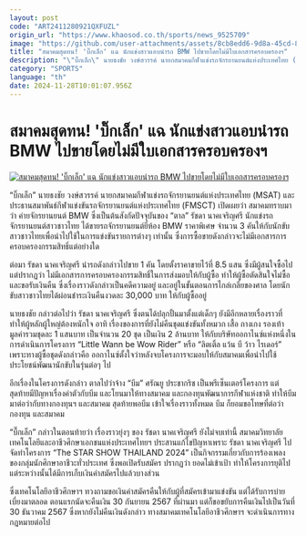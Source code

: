 ```yaml
---
layout: post
code: "ART2411280921QXFUZL"
origin_url: "https://www.khaosod.co.th/sports/news_9525709"
image: "https://github.com/user-attachments/assets/8cb8edd6-9d8a-45cd-8fe5-cba71fad2307"
title: "สมาคมสุดทน! 'บิ๊กเล็ก' แฉ นักแข่งสาวแอบนำรถ BMW ไปขายโดยไม่มีใบเอกสารครอบครองฯ"
description: "\"บิ๊กเล็ก\" นายธงชัย วงษ์สวรรค์ นายกสมาคมกีฬาแข่งรถจักรยานยนต์แห่งประเทศไทย (MSAT) และประธานสมาพันธ์กีฬาแข่งขันรถจักรยานยนต์แห่งประเทศไทย"
category: "SPORTS"
language: "th"
date: 2024-11-28T10:01:07.956Z
---
```


# สมาคมสุดทน! 'บิ๊กเล็ก' แฉ นักแข่งสาวแอบนำรถ BMW ไปขายโดยไม่มีใบเอกสารครอบครองฯ

[![สมาคมสุดทน! 'บิ๊กเล็ก' แฉ นักแข่งสาวแอบนำรถ BMW ไปขายโดยไม่มีใบเอกสารครอบครองฯ](https://www.khaosod.co.th/wpapp/uploads/2024/11/car-11.jpg "สมาคมสุดทน! 'บิ๊กเล็ก' แฉ นักแข่งสาวแอบนำรถ BMW ไปขายโดยไม่มีใบเอกสารครอบครองฯ")](https://www.khaosod.co.th/wpapp/uploads/2024/11/car-11.jpg)

“บิ๊กเล็ก” นายธงชัย วงษ์สวรรค์ นายกสมาคมกีฬาแข่งรถจักรยานยนต์แห่งประเทศไทย (MSAT) และประธานสมาพันธ์กีฬาแข่งขันรถจักรยานยนต์แห่งประเทศไทย (FMSCT) เปิดเผยว่า สมาคมทราบมาว่า ค่ายจักรยานยนต์ BMW ซึ่งเป็นต้นสังกัดปัจจุบันของ “ตาล” รัชดา นาคเจริญศรี นักแข่งรถจักรยานยนต์สาวชาวไทย ได้ขายรถจักรยานยนต์ยี่ห้อง BMW ราคาพิเศษ จำนวน 3 คันให้กับนักขับสาวชาวไทยเพื่อนำไปใช้ในการแข่งขันรายการต่างๆ เท่านั้น ซึ่งการซื้อขายดังกล่าวจะไม่มีเอกสารการครอบครองกรรมสิทธิ์แต่อย่างใด

ต่อมา รัชดา นาคเจริญศรี นำรถดังกล่าวไปขาย 1 คัน โดยตั้งราคาขายไว้ที่ 8.5 แสน ซึ่งมีผู้สนใจซื้อไป แต่ปรากฏว่า ไม่มีเอกสารการครอบครองกรรมสิทธิ์ในการส่งมอบให้กับผู้ซื้อ ทำให้ผู้ซื้อตัดสินใจไม่ซื้อ และขอรับเงินคืน ซึ่งเรื่องราวดังกล่าวเป็นคดีความอยู่ และอยู่ในขั้นตอนการไกล่เกลี่ยของศาล โดยนักขับสาวชาวไทยได้ผ่อนชำระเงินคืนงวดละ 30,000 บาท ให้กับผู้ซื้ออยู่

นายธงชัย กล่าวต่อไปว่า รัชดา นาคเจริญศรี ซึ่งตนได้ปลุกปั้นมาตั้งแต่เด็กๆ ยังมีอีกหลายเรื่องราวที่ทำให้ผู้หลักผู้ใหญ่ต้องหนักใจ อาทิ เรื่องของการที่ยังไม่คืนชุดแข่งขันทั้งหมวก เสื้อ กางเกง รองเท้า มูลค่ารวมชุดละ 1 แสนบาท เป็นจำนวน 20 ชุด เป็นเงิน 2 ล้านบาท ให้กับบริษัทออกาไนซ์แห่งหนึ่งในการดำเนินการโครงการ “Little Wann be Wow Rider” หรือ “ลิตเติ้ล แว้น บี ว้าว ไรเดอร์” เพราะทางผู้ซื้อชุดดังกล่าวคือ ออกาไนซ์ตั้งใจว่าหลังจบโครงการจะมอบให้กับสมาคมเพื่อนำไปใช้ประโยชน์พัฒนานักขับในรุ่นต่อๆ ไป

อีกเรื่องในโครงการดังกล่าว ตาลไปว่าจ้าง “บีม” ศรัณยู ประชากริช เป็นพรีเซ็นเตอร์โครงการ แต่สุดท้ายมีปัญหาเรื่องค่าตัวกับบีม และโยนมาให้ทางสมาคม และกองทุนพัฒนาการกีฬาแห่งชาติ ทำให้บีมมาต่อว่ากับทางกองทุนฯ และสมาคม สุดท้ายพอบีม เข้าใจเรื่องราวทั้งหมด บีม ก็ยอมขอโทษที่ต่อว่ากองทุน และสมาคม

“บื๊กเล็ก” กล่าวในตอนท้ายว่า เรื่องราวยุ่งๆ ของ รัชดา นาคเจริญศรี ยังไม่จบเท่านี้ สมาคมวิทยาลัยเทคโนโลยีและอาชีวศึกษาเอกชนแห่งประเทศไทยฯ ประสานแก้ไขปัญหาเพราะ รัชดา นาคเจริญศรี ไปจัดทำโครงการ “The STAR SHOW THAILAND 2024” เป็นกิจกรรมเกี่ยวกับการร้องเพลง ของกลุ่มนักศึกษาอาชีวะทั่วประเทศ ซึ่งพอเปิดรับสมัคร ปรากฏว่า ยอดไม่เข้าเป้า ทำให้โครงการยุติไป แต่ระหว่างนั้นได้มีการเก็บเงินค่าสมัครไปแล้วบางส่วน

ซึ่งเทคโนโลยีอาชีวศึกษาฯ ทวงถามขอเงินค่าสมัครคืนให้กับผู้ที่สมัครเข้ามาแข่งขัน แต่ได้รับการบ่ายเบี่ยงมาตลอด ตอนแรกนัดจะคืนเงิน 30 กันยายน 2567 ที่ผ่านมา แต่ก็ขอขยับการคืนเงินไปเป็นวันที่ 30 ธันวาคม 2567 ซึ่งหากยังไม่คืนเงินดังกล่าว ทางสมาคมเทคโนโลยีอาชีวศึกษาฯ จะดำเนินการทางกฎหมายต่อไป